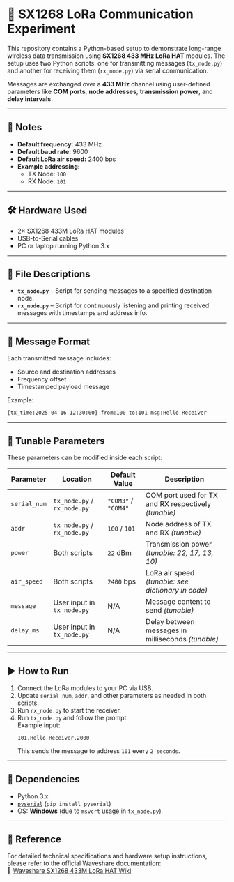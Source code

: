 
# 📡 SX1268 LoRa Communication Experiment

This repository contains a Python-based setup to demonstrate long-range wireless data transmission using **SX1268 433 MHz LoRa HAT** modules. The setup uses two Python scripts: one for transmitting messages (`tx_node.py`) and another for receiving them (`rx_node.py`) via serial communication.

Messages are exchanged over a **433 MHz** channel using user-defined parameters like **COM ports**, **node addresses**, **transmission power**, and **delay intervals**.

---

## 📌 Notes

- **Default frequency:** 433 MHz  
- **Default baud rate:** 9600  
- **Default LoRa air speed:** 2400 bps  
- **Example addressing:**
  - TX Node: `100`
  - RX Node: `101`

---

## 🛠️ Hardware Used

- 2× SX1268 433M LoRa HAT modules  
- USB-to-Serial cables  
- PC or laptop running Python 3.x  

---

## 📁 File Descriptions

- **`tx_node.py`** – Script for sending messages to a specified destination node.
- **`rx_node.py`** – Script for continuously listening and printing received messages with timestamps and address info.

---

## 🧾 Message Format

Each transmitted message includes:

- Source and destination addresses  
- Frequency offset  
- Timestamped payload message  

Example:
```
[tx_time:2025-04-16 12:30:00] from:100 to:101 msg:Hello Receiver
```

---

## 🔧 Tunable Parameters

These parameters can be modified inside each script:

| Parameter     | Location                   | Default Value     | Description                                                  |
|---------------|----------------------------|-------------------|--------------------------------------------------------------|
| `serial_num`  | `tx_node.py` / `rx_node.py` | `"COM3"` / `"COM4"` | COM port used for TX and RX respectively *(tunable)*         |
| `addr`        | `tx_node.py` / `rx_node.py` | `100` / `101`       | Node address of TX and RX *(tunable)*                        |
| `power`       | Both scripts                | `22` dBm            | Transmission power *(tunable: 22, 17, 13, 10)*               |
| `air_speed`   | Both scripts                | `2400` bps          | LoRa air speed *(tunable: see dictionary in code)*           |
| `message`     | User input in `tx_node.py`  | N/A                 | Message content to send *(tunable)*                          |
| `delay_ms`    | User input in `tx_node.py`  | N/A                 | Delay between messages in milliseconds *(tunable)*           |

---

## ▶️ How to Run

1. Connect the LoRa modules to your PC via USB.
2. Update `serial_num`, `addr`, and other parameters as needed in both scripts.
3. Run `rx_node.py` to start the receiver.
4. Run `tx_node.py` and follow the prompt.  
   Example input:
   ```
   101,Hello Receiver,2000
   ```
   This sends the message to address `101` every `2 seconds`.

---

## 🧰 Dependencies

- Python 3.x  
- [`pyserial`](https://pypi.org/project/pyserial/) (`pip install pyserial`)  
- OS: **Windows** (due to `msvcrt` usage in `tx_node.py`)

---

## 🔗 Reference

For detailed technical specifications and hardware setup instructions, please refer to the official Waveshare documentation:  
📄 [Waveshare SX1268 433M LoRa HAT Wiki](https://www.waveshare.com/wiki/SX1268_433M_LoRa_HAT)
